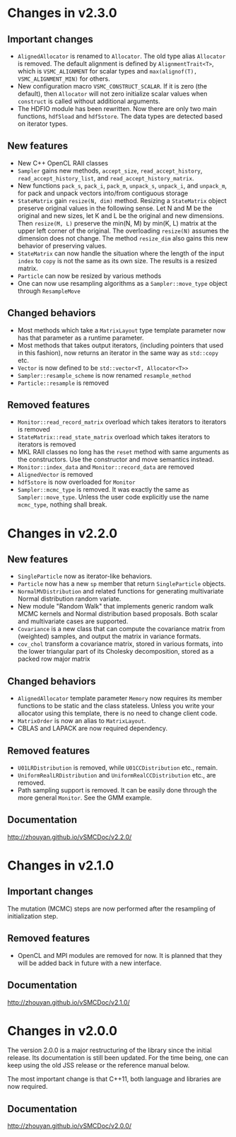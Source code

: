 # Changes in v2.3.0

## Important changes
* `AlignedAllocator` is renamed to `Allocator`. The old type alias `Allocator`
  is removed. The default alignment is defined by `AlignmentTrait<T>`, which is
  `VSMC_ALIGNMENT` for scalar types and `max(alignof(T), VSMC_ALIGNMENT_MIN)`
  for others.
* New configuration macro `VSMC_CONSTRUCT_SCALAR`. If it is zero (the default),
  then `Allocator` will not zero initialize scalar values when `construct` is
  called without additional arguments.
* The HDFIO module has been rewritten. Now there are only two main functions,
  `hdf5load` and `hdf5store`. The data types are detected based on iterator
  types.

## New features

* New C++ OpenCL RAII classes
* `Sampler` gains new methods, `accept_size`, `read_accept_history`,
  `read_accept_history_list`, and `read_accept_history_matrix`.
* New functions `pack_s`, `pack_i`, `pack_m`, `unpack_s`, `unpack_i`, and
  `unpack_m`, for pack and unpack vectors into/from contiguous storage
* `StateMatrix` gain `resize(N, dim)` method. Resizing a `StateMatrix` object
  preserve original values in the following sense. Let N and M be the original
  and new sizes, let K and L be the original and new dimensions. Then
  `resize(M, L)` preserve the min(N, M) by min(K, L) matrix at the upper left
  corner of the original. The overloading `resize(N)` assumes the dimension
  does not change. The method `resize_dim` also gains this new behavior of
  preserving values.
* `StateMatrix` can now handle the situation where the length of the input
  `index` to `copy` is not the same as its own size. The results is a resized
  matrix.
* `Particle` can now be resized by various methods
* One can now use resampling algorithms as a `Sampler::move_type` object
  through `ResampleMove`

## Changed behaviors

* Most methods which take a `MatrixLayout` type template parameter now has that
  parameter as a runtime parameter.
* Most methods that takes output iterators, (including pointers that used in
  this fashion), now returns an iterator in the same way as `std::copy` etc.
* `Vector` is now defined to be `std::vector<T, Allocator<T>>`
* `Sampler::resample_scheme` is now renamed `resample_method`
* `Particle::resample` is removed

## Removed features

* `Monitor::read_record_matrix` overload which takes iterators to iterators is
  removed
* `StateMatrix::read_state_matrix` overload which takes iterators to iterators
  is removed
* MKL RAII classes no long has the `reset` method with same arguments as the
  constructors. Use the constructor and move semantics instead.
* `Monitor::index_data` and `Monitor::record_data` are removed
* `AlignedVector` is removed
* `hdf5store` is now overloaded for `Monitor`
* `Sampler::mcmc_type` is removed. It was exactly the same as
  `Sampler::move_type`. Unless the user code explicitly use the name
  `mcmc_type`, nothing shall break.

# Changes in v2.2.0

## New features

* `SingleParticle` now as iterator-like behaviors.
* `Particle` now has a new `sp` member that return `SingleParticle` objects.
* `NormalMVDistribution` and related functions for generating multivariate
  Normal distribution random variate.
* New module "Random Walk" that implements generic random walk MCMC kernels and
  Normal distribution based proposals. Both scalar and multivariate cases are
  supported.
* `Covariance` is a new class that can compute the covariance matrix from
  (weighted) samples, and output the matrix in variance formats.
* `cov_chol` transform a covariance matrix, stored in various formats, into the
  lower triangular part of its Cholesky decomposition, stored as a packed row
  major matrix

## Changed behaviors

* `AlignedAllocator` template parameter `Memory` now requires its member
  functions to be static and the class stateless. Unless you write your
  allocator using this template, there is no need to change client code.
* `MatrixOrder` is now an alias to `MatrixLayout`.
* CBLAS and LAPACK are now required dependency.

## Removed features

* `U01LRDistribution` is removed, while `U01CCDistribution` etc., remain.
* `UniformRealLRDistribution` and `UniformRealCCDistribution` etc., are
  removed.
* Path sampling support is removed. It can be easily done through the more
  general `Monitor`. See the GMM example.

## Documentation
http://zhouyan.github.io/vSMCDoc/v2.2.0/

# Changes in v2.1.0

## Important changes

The mutation (MCMC) steps are now performed after the resampling of
initialization step.

## Removed features

* OpenCL and MPI modules are removed for now. It is planned that they will be
  added back in future with a new interface.

## Documentation
http://zhouyan.github.io/vSMCDoc/v2.1.0/

# Changes in v2.0.0

The version 2.0.0 is a major restructuring of the library since the initial
release. Its documentation is still been updated. For the time being, one can
keep using the old JSS release or the reference manual below.

The most important change is that C++11, both language and libraries are now
required.

## Documentation
http://zhouyan.github.io/vSMCDoc/v2.0.0/

[HDF5]: http://www.hdfgroup.org/HDF5/
[MKL]: https://software.intel.com/en-us/intel-mkl/
[TBB]: https://www.threadingbuildingblocks.org
